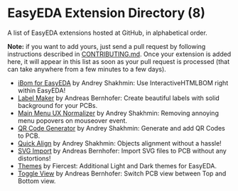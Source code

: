 # EasyEDA Extension Directory (8)

A list of EasyEDA extensions hosted at GitHub, in alphabetical order.

**Note:** if you want to add yours, just send a pull request by following instructions described in [CONTRIBUTING.md](./CONTRIBUTING.md). Once your extension is added here, it will appear in this list as soon as your pull request is processed (that can take anywhere from a few minutes to a few days).

- [iBom for EasyEDA](https://github.com/turbobabr/easyeda-ibom-extension) by Andrey Shakhmin: Use InteractiveHTMLBOM right within EasyEDA!
- [Label Maker](https://github.com/xsrf/easyeda-labelmaker) by Andreas Bernhofer: Create beautiful labels with solid background for your PCBs.
- [Main Menu UX Normalizer](https://github.com/turbobabr/easyeda-extension-menu-ux-normalizer) by Andrey Shakhmin: Removing annoying menu popovers on mouseover event.
- [QR Code Generator](https://github.com/turbobabr/easyeda-qrcode-generator-extension) by Andrey Shakhmin: Generate and add QR Codes to PCB.
- [Quick Align](https://github.com/turbobabr/easyeda-quick-align-extension) by Andrey Shakhmin: Objects alignment without a hassle!
- [SVG Import](https://github.com/xsrf/easyeda-svg-import) by Andreas Bernhofer: Import SVG files to PCB without any distortions!
- [Themes](https://github.com/FiercestT/EasyEdaThemes) by Fiercest: Additional Light and Dark themes for EasyEDA.
- [Toggle View](https://github.com/xsrf/easyeda-toggleview) by Andreas Bernhofer: Switch PCB view between Top and Bottom view.
